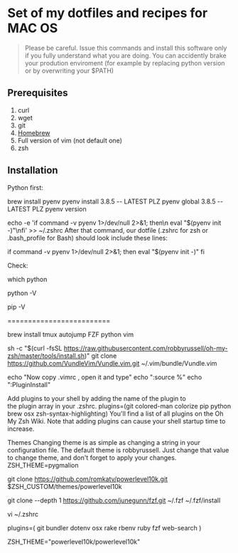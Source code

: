 # Set of my dotfiles and recipes for MAC OS

> Please be careful. Issue this commands and install this software only if you fully understand what you are doing. You can accidently brake your prodution enviroment (for example by replacing python version or by overwriting your $PATH)

## Prerequisites 
1. curl
1. wget
1. git
1. [Homebrew](https://brew.sh/)
1. Full version of vim (not default one)
1. zsh

## Installation
Python first:

brew install pyenv
pyenv install 3.8.5 -- LATEST PLZ
pyenv global 3.8.5 -- LATEST PLZ
pyenv version

echo -e 'if command -v pyenv 1>/dev/null 2>&1; then\n  eval "$(pyenv init -)"\nfi' >> ~/.zshrc
After that command, our dotfile (.zshrc for zsh or .bash_profile for Bash) should look include these lines:

if command -v pyenv 1>/dev/null 2>&1; then
  eval "$(pyenv init -)"
fi

Check:

which python

python -V

pip -V


=========================

brew install tmux autojump FZF python vim

sh -c "$(curl -fsSL https://raw.githubusercontent.com/robbyrussell/oh-my-zsh/master/tools/install.sh)"
git clone https://github.com/VundleVim/Vundle.vim.git ~/.vim/bundle/Vundle.vim

echo "Now copy .vimrc , open it and type"
echo ":source %"
echo ":PluginInstall"


Add plugins to your shell by adding the name of the plugin to the plugin array in your .zshrc.
plugins=(git colored-man colorize pip python brew osx zsh-syntax-highlighting)
You'll find a list of all plugins on the Oh My Zsh Wiki. Note that adding plugins can cause your shell startup time to increase.

Themes
Changing theme is as simple as changing a string in your configuration file. The default theme is robbyrussell. Just change that value to change theme, and don't forget to apply your changes.
ZSH_THEME=pygmalion


git clone https://github.com/romkatv/powerlevel10k.git $ZSH_CUSTOM/themes/powerlevel10k

git clone --depth 1 https://github.com/junegunn/fzf.git ~/.fzf
~/.fzf/install


vi ~/.zshrc

plugins=(
  git
  bundler
  dotenv
  osx
  rake
  rbenv
  ruby
  fzf
  web-search 
)

ZSH_THEME="powerlevel10k/powerlevel10k" 




